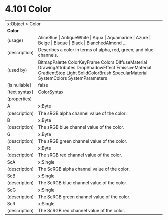 <html dir="LTR" xmlns:mshelp="http://msdn.microsoft.com/mshelp" xmlns:ddue="http://ddue.schemas.microsoft.com/authoring/2003/5" xmlns:xlink="http://www.w3.org/1999/xlink" xmlns:tool="http://www.microsoft.com/tooltip">

<body>
 <input type="hidden" id="userDataCache" class="userDataStyle">
 <input type="hidden" id="hiddenScrollOffset">
 <img id="dropDownImage" style="display:none; height:0; width:0;" src="../local/drpdown.gif">
 <img id="dropDownHoverImage" style="display:none; height:0; width:0;" src="../local/drpdown_orange.gif">
 <img id="collapseImage" style="display:none; height:0; width:0;" src="../local/collapse.gif">
 <img id="expandImage" style="display:none; height:0; width:0;" src="../local/exp.gif">
 <img id="collapseAllImage" style="display:none; height:0; width:0;" src="../local/collall.gif">
 <img id="expandAllImage" style="display:none; height:0; width:0;" src="../local/expall.gif">
 <img id="copyImage" style="display:none; height:0; width:0;" src="../local/copycode.gif">
 <img id="copyHoverImage" style="display:none; height:0; width:0;" src="../local/copycodeHighlight.gif">
 <div id="header"><h1 class="heading">4.101 Color</h1></div>

 <div id="mainSection">
 <div id="mainBody">
 <div id="allHistory" class="saveHistory" onsave="saveAll()" onload="loadAll()"></div>
 <p xmlns:wsd="http://wsdev.schemas.microsoft.com/authoring/2008/2" xmlns:msxsl="urn:schemas-microsoft-com:xslt" xmlns:script="urn:script" xmlns:build="urn:build">
 </p>
 <div id="sectionSection0" class="section" name="collapseableSection">
 <content xmlns="http://ddue.schemas.microsoft.com/authoring/2003/5" xmlns:wsd="http://wsdev.schemas.microsoft.com/authoring/2008/2" xmlns:msxsl="urn:schemas-microsoft-com:xslt" xmlns:script="urn:script" xmlns:build="urn:build">
 </content>
 </div>
 <div id="sectionSection1" class="section" name="collapseableSection">
 <content xmlns="http://ddue.schemas.microsoft.com/authoring/2003/5" xmlns:wsd="http://wsdev.schemas.microsoft.com/authoring/2008/2" xmlns:msxsl="urn:schemas-microsoft-com:xslt" xmlns:script="urn:script" xmlns:build="urn:build">
 <table class="ProtocolAuthoredTable" xmlns="">
 <tr><td colspan="2">
<mshelp:link keywords="c0d383e4-fcdb-4546-a06b-81c262fe2a5e" tabindex="0">x:Object</mshelp:link> &gt; <mshelp:link keywords="96f6fddc-4ad7-4a3c-9f99-1cce581b0844" tabindex="0">Color</mshelp:link> </td>
 </tr>
 <tr><td colspan="2">
 <b>Color</b> </td>
 </tr>
 <tr><td><div class="indent0">(usage)</div></td>
 <td><mshelp:link keywords="69e19253-b8e5-48c5-b326-923539e85dd5" tabindex="0">AliceBlue</mshelp:link> | <mshelp:link keywords="69e19253-b8e5-48c5-b326-923539e85dd5" tabindex="0">AntiqueWhite</mshelp:link> | <mshelp:link keywords="69e19253-b8e5-48c5-b326-923539e85dd5" tabindex="0">Aqua</mshelp:link> | <mshelp:link keywords="69e19253-b8e5-48c5-b326-923539e85dd5" tabindex="0">Aquamarine</mshelp:link> | <mshelp:link keywords="69e19253-b8e5-48c5-b326-923539e85dd5" tabindex="0">Azure</mshelp:link> | <mshelp:link keywords="69e19253-b8e5-48c5-b326-923539e85dd5" tabindex="0">Beige</mshelp:link> | <mshelp:link keywords="69e19253-b8e5-48c5-b326-923539e85dd5" tabindex="0">Bisque</mshelp:link> | <mshelp:link keywords="69e19253-b8e5-48c5-b326-923539e85dd5" tabindex="0">Black</mshelp:link> | <mshelp:link keywords="69e19253-b8e5-48c5-b326-923539e85dd5" tabindex="0">BlanchedAlmond</mshelp:link> ...</td>
 </tr>
 <tr><td><div class="indent0">(description)</div></td>
 <td>Describes a color in terms of alpha, red, green, and blue channels.</td>
 </tr>
 <tr><td><div class="indent0">(used by)</div></td>
 <td><mshelp:link keywords="ec9615ec-aaf6-4bfd-9357-f688975a473b" tabindex="0">BitmapPalette</mshelp:link> <mshelp:link keywords="a36d3727-45ac-4cc4-9f24-834121f18fd4" tabindex="0">ColorKeyFrame</mshelp:link> <mshelp:link keywords="977e0468-1253-422d-8fee-16e61374b908" tabindex="0">Colors</mshelp:link> <mshelp:link keywords="d3b91fd6-94cc-4f62-8a4a-8a457597e531" tabindex="0">DiffuseMaterial</mshelp:link> <mshelp:link keywords="acb326ef-7e66-4c00-bf94-49acb61c39e8" tabindex="0">DrawingAttributes</mshelp:link> <mshelp:link keywords="c977724c-2497-4acd-857e-4be0f6548b13" tabindex="0">DropShadowEffect</mshelp:link> <mshelp:link keywords="44985b5c-0d4a-4d1b-b192-c6e2d1c7adba" tabindex="0">EmissiveMaterial</mshelp:link> <mshelp:link keywords="75cb049a-6b27-4c20-9466-f15191d99aef" tabindex="0">GradientStop</mshelp:link> <mshelp:link keywords="f87717eb-0b8b-4f37-8acd-2edb3026f9a9" tabindex="0">Light</mshelp:link> <mshelp:link keywords="7bca6ea6-7d21-491f-8be9-889c850fe36e" tabindex="0">SolidColorBrush</mshelp:link> <mshelp:link keywords="8c5847a5-5675-4e10-ad81-11aa6967f5f0" tabindex="0">SpecularMaterial</mshelp:link> <mshelp:link keywords="676ba897-93a1-42e6-b1d7-2468549a1fc9" tabindex="0">SystemColors</mshelp:link> <mshelp:link keywords="801f7e84-c621-48dd-9104-ef0c2bd528c5" tabindex="0">SystemParameters</mshelp:link></td>
 </tr>
 <tr><td><div class="indent0">[is nullable]</div></td>
 <td>false</td>
 </tr>
 <tr><td><div class="indent0">[text syntax]</div></td>
 <td><mshelp:link keywords="69e19253-b8e5-48c5-b326-923539e85dd5" tabindex="0">ColorSyntax</mshelp:link></td>
 </tr>
 <tr><td><div class="indent0">(properties)</div></td>
 <td></td>
 </tr>
 <tr><td><div class="indent2">A</div></td>
 <td><mshelp:link keywords="1006e481-dc81-4cca-bee0-51737de5b2ff" tabindex="0">x:Byte</mshelp:link></td>
 </tr>
 <tr><td><div class="indent4">(description)</div></td>
 <td>The sRGB alpha channel value of the color.</td>
 </tr>
 <tr><td><div class="indent2">B</div></td>
 <td><mshelp:link keywords="1006e481-dc81-4cca-bee0-51737de5b2ff" tabindex="0">x:Byte</mshelp:link></td>
 </tr>
 <tr><td><div class="indent4">(description)</div></td>
 <td>The sRGB blue channel value of the color.</td>
 </tr>
 <tr><td><div class="indent2">G</div></td>
 <td><mshelp:link keywords="1006e481-dc81-4cca-bee0-51737de5b2ff" tabindex="0">x:Byte</mshelp:link></td>
 </tr>
 <tr><td><div class="indent4">(description)</div></td>
 <td>The sRGB green channel value of the color.</td>
 </tr>
 <tr><td><div class="indent2">R</div></td>
 <td><mshelp:link keywords="1006e481-dc81-4cca-bee0-51737de5b2ff" tabindex="0">x:Byte</mshelp:link></td>
 </tr>
 <tr><td><div class="indent4">(description)</div></td>
 <td>The sRGB red channel value of the color.</td>
 </tr>
 <tr><td><div class="indent2">ScA</div></td>
 <td><mshelp:link keywords="922df2ee-df31-4d98-a31c-f7f0c6008507" tabindex="0">x:Single</mshelp:link></td>
 </tr>
 <tr><td><div class="indent4">(description)</div></td>
 <td>The ScRGB alpha channel value of the color.</td>
 </tr>
 <tr><td><div class="indent2">ScB</div></td>
 <td><mshelp:link keywords="922df2ee-df31-4d98-a31c-f7f0c6008507" tabindex="0">x:Single</mshelp:link></td>
 </tr>
 <tr><td><div class="indent4">(description)</div></td>
 <td>The ScRGB blue channel value of the color.</td>
 </tr>
 <tr><td><div class="indent2">ScG</div></td>
 <td><mshelp:link keywords="922df2ee-df31-4d98-a31c-f7f0c6008507" tabindex="0">x:Single</mshelp:link></td>
 </tr>
 <tr><td><div class="indent4">(description)</div></td>
 <td>The ScRGB green channel value of the color.</td>
 </tr>
 <tr><td><div class="indent2">ScR</div></td>
 <td><mshelp:link keywords="922df2ee-df31-4d98-a31c-f7f0c6008507" tabindex="0">x:Single</mshelp:link></td>
 </tr>
 <tr><td><div class="indent4">(description)</div></td>
 <td>The ScRGB red channel value of the color.</td>
 </tr>
</table>
 </content>
 </div>
 <!--[if gte IE 5]>
 <tool:tip element="languageFilterToolTip" avoidmouse="false"/>
 <![endif]-->
 </div>
 <a name="feedback"></a><span></span>
 </div>
</body></html>
